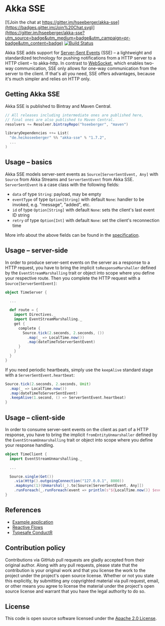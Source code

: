 # Akka SSE #

[![Join the chat at https://gitter.im/hseeberger/akka-sse](https://badges.gitter.im/Join%20Chat.svg)](https://gitter.im/hseeberger/akka-sse?utm_source=badge&utm_medium=badge&utm_campaign=pr-badge&utm_content=badge)
[![Build Status](https://travis-ci.org/hseeberger/akka-sse.svg?branch=master)](https://travis-ci.org/hseeberger/akka-sse)

Akka SSE adds support for [Server-Sent Events](http://www.w3.org/TR/eventsource) (SSE) – a lightweight and standardized
technology for pushing notifications from a HTTP server to a HTTP client – to akka-http. In contrast to
[WebSocket](http://tools.ietf.org/html/rfc6455), which enables two-way communication, SSE only allows for one-way
communication from the server to the client. If that's all you need, SSE offers advantages, because it's much simpler
and relies on HTTP only.

## Getting Akka SSE

Akka SSE is published to Bintray and Maven Central.

``` scala
// All releases including intermediate ones are published here,
// final ones are also published to Maven Central.
resolvers += Resolver.bintrayRepo("hseeberger", "maven")

libraryDependencies ++= List(
  "de.heikoseeberger" %% "akka-sse" % "1.7.2",
  ...
)
```

## Usage – basics

Akka SSE models server-sent events as `Source[ServerSentEvent, Any]` with `Source` from Akka Streams and
`ServerSentEvent` from Akka SSE. `ServerSentEvent` is a case class with the following fields:

- `data` of type `String`: payload, may be empty
- `eventType` of type `Option[String]` with default `None`: handler to be invoked, e.g. "message", "added", etc.
- `id` of type `Option[String]` with default `None`: sets the client's last event ID string
- `retry` of type `Option[Int]` with default `None`: set the client's reconnection time

More info about the above fields can be found in the [specification](http://www.w3.org/TR/eventsource).

## Usage – server-side

In order to produce server-sent events on the server as a response to a HTTP request, you have to bring the implicit
`toResponseMarshaller` defined by the `EventStreamMarshalling` trait or object into scope where you define your
respective route. Then you complete the HTTP request with a `Source[ServerSentEvent]`:

``` scala
object TimeServer {

  ...

  def route = {
    import Directives._
    import EventStreamMarshalling._
    get {
      complete {
        Source.tick(2.seconds, 2.seconds, ())
          .map(_ => LocalTime.now())
          .map(dateTimeToServerSentEvent)
      }
    }
  }
}
```

If you need periodic heartbeats, simply use the `keepAlive` standard stage with a `ServerSentEvent.heartbeat`:

``` scala
Source.tick(2.seconds, 2.seconds, Unit)
  .map(_ => LocalTime.now())
  .map(dateTimeToServerSentEvent)
  .keepAlive(1.second, () => ServerSentEvent.heartbeat)
}
```

## Usage – client-side

In order to consume server-sent events on the client as part of a HTTP response, you have to bring the implicit
`fromEntityUnmarshaller` defined by the `EventStreamUnmarshalling` trait or object into scope where you define your
response handling.

``` scala
object TimeClient {
  import EventStreamUnmarshalling._

  ...

  Source.single(Get())
    .via(Http().outgoingConnection("127.0.0.1", 8000))
    .mapAsync(1)(Unmarshal(_).to[Source[ServerSentEvent, Any]])
    .runForeach(_.runForeach(event => println(s"${LocalTime.now()} $event")))
}
```

## References

- [Example application](https://github.com/hseeberger/akka-sse/tree/master/akka-sse-example)
- [Reactive Flows](https://github.com/hseeberger/reactive-flows)
- [Typesafe ConductR](http://www.typesafe.com/products/conductr)

## Contribution policy ##

Contributions via GitHub pull requests are gladly accepted from their original author. Along with any pull requests, please state that the contribution is your original work and that you license the work to the project under the project's open source license. Whether or not you state this explicitly, by submitting any copyrighted material via pull request, email, or other means you agree to license the material under the project's open source license and warrant that you have the legal authority to do so.

## License ##

This code is open source software licensed under the [Apache 2.0 License](http://www.apache.org/licenses/LICENSE-2.0.html).
